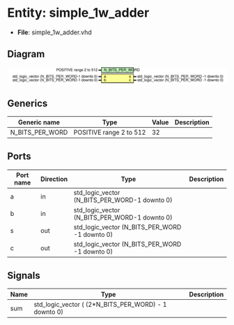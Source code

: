 # Entity: simple_1w_adder 

- **File**: simple_1w_adder.vhd
## Diagram

![Diagram](simple_1w_adder.svg "Diagram")
## Generics

| Generic name    | Type                    | Value | Description |
| --------------- | ----------------------- | ----- | ----------- |
| N_BITS_PER_WORD | POSITIVE range 2 to 512 | 32    |             |
## Ports

| Port name | Direction | Type                                           | Description |
| --------- | --------- | ---------------------------------------------- | ----------- |
| a         | in        | std_logic_vector (N_BITS_PER_WORD-1 downto 0)  |             |
| b         | in        | std_logic_vector (N_BITS_PER_WORD-1 downto 0)  |             |
| s         | out       | std_logic_vector (N_BITS_PER_WORD -1 downto 0) |             |
| c         | out       | std_logic_vector (N_BITS_PER_WORD -1 downto 0) |             |
## Signals

| Name | Type                                                 | Description |
| ---- | ---------------------------------------------------- | ----------- |
| sum  | std_logic_vector ( (2*N_BITS_PER_WORD) - 1 downto 0) |             |
